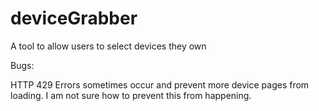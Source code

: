 deviceGrabber
=============

A tool to allow users to select devices they own

Bugs:

HTTP 429 Errors sometimes occur and prevent more device pages from loading. I am not sure how to prevent this from happening.